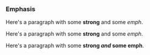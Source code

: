 ### Emphasis

Here's a paragraph with some **strong** and some *emph*.

Here's a paragraph with some __strong__ and some _emph_.

Here's a paragraph with some **strong _and_ some emph**.
